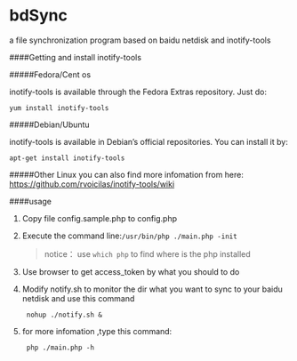 bdSync
======

a file synchronization program based on baidu netdisk and inotify-tools

####Getting and install inotify-tools

#####Fedora/Cent os

inotify-tools is available through the Fedora Extras repository. Just do:

    yum install inotify-tools

#####Debian/Ubuntu

inotify-tools is available in Debian’s official repositories. You can install it by:

    apt-get install inotify-tools

#####Other Linux
 you can also find more infomation from here: <https://github.com/rvoicilas/inotify-tools/wiki>
 
 
####usage
1. Copy file config.sample.php to config.php
2. Execute the command line:`/usr/bin/php ./main.php -init`
       
      >notice：
      use `which php` to find where is the php installed

3. Use browser to get access_token by what you should to do
4. Modify notify.sh to monitor the dir what you want to sync to your baidu netdisk and use this command
    	
    	nohup ./notify.sh & 
5. for more infomation ,type this command:

		php ./main.php -h
    	